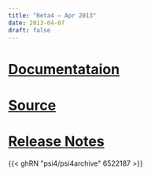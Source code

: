 ```yaml
---
title: "Beta4 — Apr 2013"
date: 2013-04-07
draft: false
---
```


# [Documentataion](psi4manual/4.0b4/index.html)
# [Source](https://github.com/psi4/psi4archive/tree/4.0b4)
# [Release Notes](https://github.com/psi4/psi4archive/releases/tag/v4.0b4)

{{< ghRN "psi4/psi4archive" 6522187 >}}
